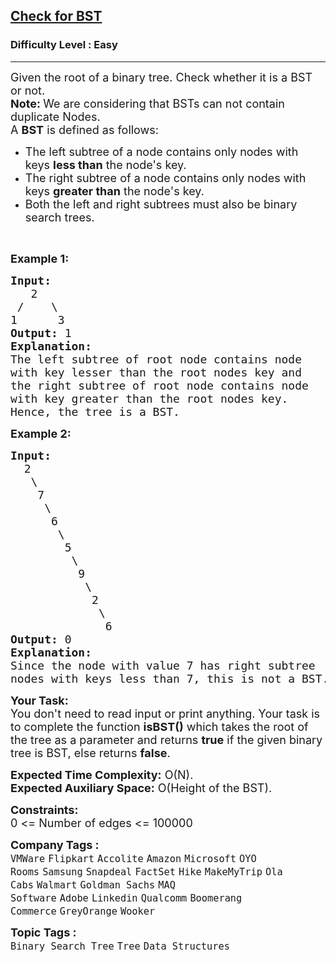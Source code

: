 <h2><a href="https://practice.geeksforgeeks.org/problems/check-for-bst/1?utm_source=youtube&utm_medium=collab_striver_ytdescription&utm_campaign=check-for-bst">Check for BST</a></h2><h3>Difficulty Level : Easy</h3><hr><div class="problems_problem_content__Xm_eO"><p><span style="font-size:18px">Given the root of a&nbsp;binary tree. Check whether it is a BST or not.<br>
<strong>Note: </strong>We are considering that BSTs can not contain duplicate Nodes.</span><br>
<span style="font-size:18px">A&nbsp;<strong>BST</strong>&nbsp;is defined as follows:</span></p>

<ul>
	<li>
	<div><span style="font-size:18px">The left subtree of a node contains only nodes with keys <strong>less than</strong> the node's key.</span></div>
	</li>
	<li>
	<div><span style="font-size:18px">The right subtree of a node contains only nodes with keys <strong>greater than</strong> the node's key.</span></div>
	</li>
	<li>
	<div><span style="font-size:18px">Both the left and right subtrees must also be binary search trees.</span></div>
	</li>
</ul>

<p>&nbsp;</p>

<p><span style="font-size:18px"><strong>Example 1:</strong></span></p>

<pre><span style="font-size:18px"><strong>Input:
</strong>&nbsp; &nbsp;2
 /&nbsp; &nbsp; \
1&nbsp; &nbsp; &nbsp; 3
<strong>Output: </strong>1 
<strong>Explanation: </strong></span>
<span style="font-size:18px">The left subtree of root node contains node
with key lesser than the root nodes key and 
the right subtree of root node contains node 
with key greater than the root nodes key.
Hence, the tree is a BST.</span>
</pre>

<p><span style="font-size:18px"><strong>Example 2:</strong></span></p>

<pre><span style="font-size:18px"><strong>Input:
</strong>  2
&nbsp;  \
&nbsp;   7
&nbsp;    \
&nbsp;     6
&nbsp;      \
&nbsp;       5
&nbsp;        \
&nbsp;         9
&nbsp;          \
&nbsp;           2
&nbsp;            \
&nbsp;             6
<strong>Output: </strong>0 
<strong>Explanation: </strong>
Since the node with value 7 has right subtree 
nodes with keys less than 7, this is not a BST.
</span></pre>

<p><span style="font-size:18px"><strong>Your Task:</strong><br>
You don't need to read input or print anything. Your task is to complete the function&nbsp;</span><span style="font-size:18px"><strong>isBST()</strong> which takes the root of the tree as a parameter and returns <strong>true</strong>&nbsp;if the given binary tree is BST, else returns <strong>false</strong>.&nbsp;</span></p>

<p><span style="font-size:18px"><strong>Expected Time Complexity:</strong>&nbsp;O(N).<br>
<strong>Expected Auxiliary Space:</strong>&nbsp;O(Height of the BST).</span></p>

<p><span style="font-size:18px"><strong>Constraints:</strong><br>
0 &lt;= Number of edges &lt;= 100000</span></p>
</div><p><span style=font-size:18px><strong>Company Tags : </strong><br><code>VMWare</code>&nbsp;<code>Flipkart</code>&nbsp;<code>Accolite</code>&nbsp;<code>Amazon</code>&nbsp;<code>Microsoft</code>&nbsp;<code>OYO Rooms</code>&nbsp;<code>Samsung</code>&nbsp;<code>Snapdeal</code>&nbsp;<code>FactSet</code>&nbsp;<code>Hike</code>&nbsp;<code>MakeMyTrip</code>&nbsp;<code>Ola Cabs</code>&nbsp;<code>Walmart</code>&nbsp;<code>Goldman Sachs</code>&nbsp;<code>MAQ Software</code>&nbsp;<code>Adobe</code>&nbsp;<code>Linkedin</code>&nbsp;<code>Qualcomm</code>&nbsp;<code>Boomerang Commerce</code>&nbsp;<code>GreyOrange</code>&nbsp;<code>Wooker</code>&nbsp;<br><p><span style=font-size:18px><strong>Topic Tags : </strong><br><code>Binary Search Tree</code>&nbsp;<code>Tree</code>&nbsp;<code>Data Structures</code>&nbsp;